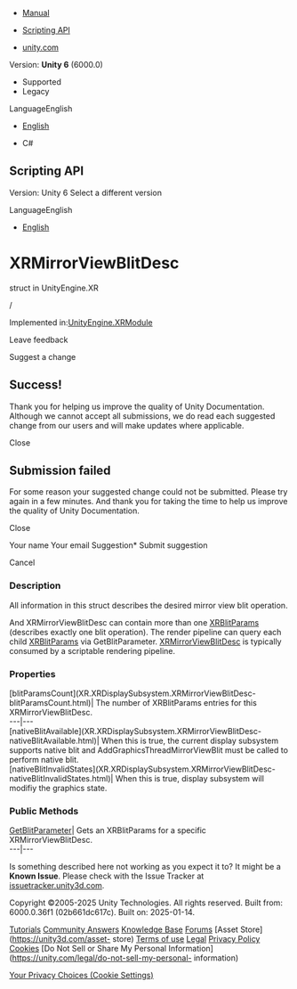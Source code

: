 [ ]()

  * [Manual](../Manual/index.html)
  * [Scripting API](../ScriptReference/index.html)

  * [unity.com](https://unity.com/)

Version: **Unity 6** (6000.0)

  * Supported
  * Legacy

LanguageEnglish

  * [English]()

  * C#

[ ](https://docs.unity3d.com)

## Scripting API

Version: Unity 6 Select a different version

LanguageEnglish

  * [English]()

# XRMirrorViewBlitDesc

struct in UnityEngine.XR

/

Implemented in:[UnityEngine.XRModule](UnityEngine.XRModule.html)

Leave feedback

Suggest a change

## Success!

Thank you for helping us improve the quality of Unity Documentation. Although
we cannot accept all submissions, we do read each suggested change from our
users and will make updates where applicable.

Close

## Submission failed

For some reason your suggested change could not be submitted. Please <a>try
again</a> in a few minutes. And thank you for taking the time to help us
improve the quality of Unity Documentation.

Close

Your name Your email Suggestion* Submit suggestion

Cancel

[ ]()

### Description

All information in this struct describes the desired mirror view blit
operation.

And XRMirrorViewBlitDesc can contain more than one
[XRBlitParams](XR.XRDisplaySubsystem.XRBlitParams.html) (describes exactly one
blit operation). The render pipeline can query each child
[XRBlitParams](XR.XRDisplaySubsystem.XRBlitParams.html) via GetBlitParameter.
[XRMirrorViewBlitDesc](XR.XRDisplaySubsystem.XRMirrorViewBlitDesc.html) is
typically consumed by a scriptable rendering pipeline.

### Properties

[blitParamsCount](XR.XRDisplaySubsystem.XRMirrorViewBlitDesc-
blitParamsCount.html)| The number of XRBlitParams entries for this
XRMirrorViewBlitDesc.  
---|---  
[nativeBlitAvailable](XR.XRDisplaySubsystem.XRMirrorViewBlitDesc-
nativeBlitAvailable.html)| When this is true, the current display subsystem
supports native blit and AddGraphicsThreadMirrorViewBlit must be called to
perform native blit.  
[nativeBlitInvalidStates](XR.XRDisplaySubsystem.XRMirrorViewBlitDesc-
nativeBlitInvalidStates.html)| When this is true, display subsystem will
modifiy the graphics state.  
  
### Public Methods

[GetBlitParameter](XR.XRDisplaySubsystem.XRMirrorViewBlitDesc.GetBlitParameter.html)|
Gets an XRBlitParams for a specific XRMirrorViewBlitDesc.  
---|---  
  
Is something described here not working as you expect it to? It might be a
**Known Issue**. Please check with the Issue Tracker at
[issuetracker.unity3d.com](https://issuetracker.unity3d.com).

Copyright ©2005-2025 Unity Technologies. All rights reserved. Built from:
6000.0.36f1 (02b661dc617c). Built on: 2025-01-14.

[Tutorials](https://unity3d.com/learn) [Community
Answers](https://answers.unity3d.com) [Knowledge
Base](https://support.unity3d.com/hc/en-us)
[Forums](https://forum.unity3d.com) [Asset Store](https://unity3d.com/asset-
store) [Terms of use](https://docs.unity3d.com/Manual/TermsOfUse.html)
[Legal](https://unity.com/legal) [Privacy
Policy](https://unity.com/legal/privacy-policy)
[Cookies](https://unity.com/legal/cookie-policy) [Do Not Sell or Share My
Personal Information](https://unity.com/legal/do-not-sell-my-personal-
information)

[Your Privacy Choices (Cookie Settings)](javascript:void\(0\);)

